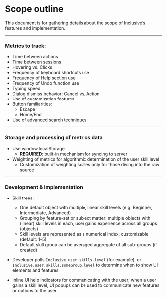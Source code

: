 # Scope outline

This document is for gathering details about the scope of Inclusive’s features and implementation.

---

### Metrics to track:

* Time between actions
* Time between sessions
* Hovering vs. Clicks
* Frequency of keyboard shortcuts use
* Frequency of Help section use
* Frequency of Undo function use
* Typing speed
* Dialog dismiss behavior: Cancel vs. Action
* Use of customization features
* Button familiarities:
    * Escape
    * Home/End
* Use of advanced search techniques

---

### Storage and processing of metrics data

* Use window.localStorage
    * **REQUIRED**: built-in mechanism for syncing to server
* Weighting of metrics for algorithmic determination of the user skill level
    * Customization of weighting scales only for those diving into the raw source

---

### Development & Implementation

* Skill trees:
    * One default object with multiple, linear skill levels (e.g. Beginner, Intermediate, Advanced)
    * Grouping by feature-set or subject matter: multiple objects with (linear) skill levels in each, user gains experience across all groups (objects)
    * Skill levels are represented as a numerical index, customizable (default: 1–5)
    * Default skill group can be averaged aggregate of all sub-groups (if created)

* Developer polls `Inclusive.user.skills.level` (for example), or `Inclusive.user.skills.someGroup.level` to determine when to show UI elements and features

* Inline UI help indicators for communicating with the user; when a user gains a skill level, UI popups can be used to communicate new features or options to the user